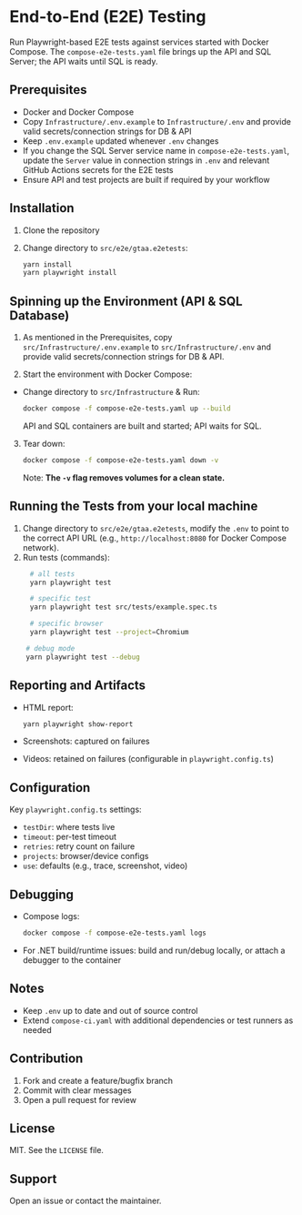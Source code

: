 # End-to-End (E2E) Testing

Run Playwright-based E2E tests against services started with Docker Compose. The `compose-e2e-tests.yaml` file brings up the
API and SQL Server; the API waits until SQL is ready.

## Prerequisites

- Docker and Docker Compose
- Copy `Infrastructure/.env.example` to `Infrastructure/.env` and provide valid secrets/connection strings for DB & API
- Keep `.env.example` updated whenever `.env` changes
- If you change the SQL Server service name in `compose-e2e-tests.yaml`, update the `Server` value in connection strings in
  `.env` and relevant GitHub Actions secrets for the E2E tests
- Ensure API and test projects are built if required by your workflow

## Installation

1. Clone the repository
2. Change directory to `src/e2e/gtaa.e2etests`:

   ```sh
   yarn install
   yarn playwright install
   ```

## Spinning up the Environment (API & SQL Database)

1. As mentioned in the Prerequisites, copy `src/Infrastructure/.env.example` to `src/Infrastructure/.env` and provide
   valid secrets/connection strings for DB & API.


2. Start the environment with Docker Compose:

- Change directory to `src/Infrastructure` & Run:
   ```sh
   docker compose -f compose-e2e-tests.yaml up --build
   ```
   API and SQL containers are built and started; API waits for SQL.


3. Tear down:
   ```sh
   docker compose -f compose-e2e-tests.yaml down -v
   ```
   Note: **The `-v` flag removes volumes for a clean state.**

## Running the Tests from your local machine

1. Change directory to `src/e2e/gtaa.e2etests`, modify the `.env` to point to the correct API URL (e.g.,
   `http://localhost:8080` for Docker Compose network).
2. Run tests (commands):

```sh
     # all tests
     yarn playwright test
```

```sh
     # specific test
     yarn playwright test src/tests/example.spec.ts
```

```sh
     # specific browser
     yarn playwright test --project=Chromium   
```

```sh
    # debug mode
    yarn playwright test --debug
```

## Reporting and Artifacts

- HTML report:

  ```sh
  yarn playwright show-report
  ```
- Screenshots: captured on failures
- Videos: retained on failures (configurable in `playwright.config.ts`)

## Configuration

Key `playwright.config.ts` settings:

- `testDir`: where tests live
- `timeout`: per-test timeout
- `retries`: retry count on failure
- `projects`: browser/device configs
- `use`: defaults (e.g., trace, screenshot, video)

## Debugging

- Compose logs:
  ```sh
  docker compose -f compose-e2e-tests.yaml logs
  ```
- For .NET build/runtime issues: build and run/debug locally, or attach a debugger to the container

## Notes

- Keep `.env` up to date and out of source control
- Extend `compose-ci.yaml` with additional dependencies or test runners as needed

## Contribution

1. Fork and create a feature/bugfix branch
2. Commit with clear messages
3. Open a pull request for review

## License

MIT. See the `LICENSE` file.

## Support

Open an issue or contact the maintainer.
